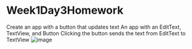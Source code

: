 # Week1Day3Homework
Create an app with a button that updates text
An app with an EditText, TextView, and Button
Clicking the button sends the text from EditText to TextView
![image](https://user-images.githubusercontent.com/46461171/50923128-31e04f80-141a-11e9-9e32-d7b1cc1b8b31.png)
